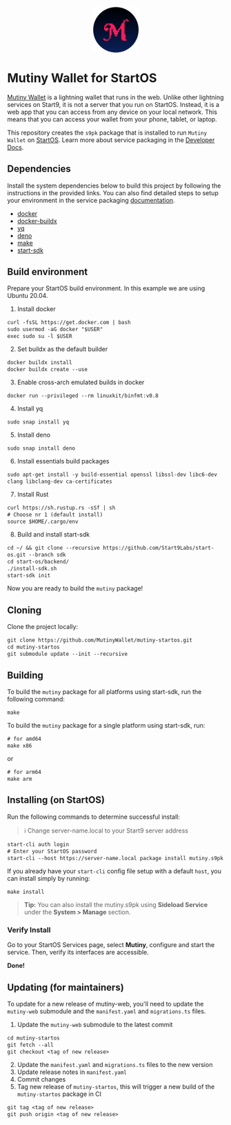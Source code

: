 <p align="center">
  <img src="icon.png" alt="Project Logo" width="21%">
</p>

# Mutiny Wallet for StartOS 

[Mutiny Wallet](https://github.com/MutinyWallet/mutiny-web) is a lightning wallet that runs in the web. Unlike other lightning services on Start9, it is not a server that you run on StartOS. Instead, it is a web app that you can access from any device on your local network. This means that you can access your wallet from your phone, tablet, or laptop.

This repository creates the `s9pk` package that is installed to run `Mutiny Wallet` on [StartOS](https://github.com/Start9Labs/start-os/). Learn more about service packaging in the [Developer Docs](https://start9.com/latest/developer-docs/).

## Dependencies

Install the system dependencies below to build this project by following the instructions in the provided links. You can also find detailed steps to setup your environment in the service packaging [documentation](https://github.com/Start9Labs/service-pipeline#development-environment).

- [docker](https://docs.docker.com/get-docker)
- [docker-buildx](https://docs.docker.com/buildx/working-with-buildx/)
- [yq](https://mikefarah.gitbook.io/yq)
- [deno](https://deno.land/)
- [make](https://www.gnu.org/software/make/)
- [start-sdk](https://github.com/Start9Labs/start-os/tree/sdk/backend)

## Build environment
Prepare your StartOS build environment. In this example we are using Ubuntu 20.04.
1. Install docker
```
curl -fsSL https://get.docker.com | bash
sudo usermod -aG docker "$USER"
exec sudo su -l $USER
```
2. Set buildx as the default builder
```
docker buildx install
docker buildx create --use
```
3. Enable cross-arch emulated builds in docker
```
docker run --privileged --rm linuxkit/binfmt:v0.8
```
4. Install yq
```
sudo snap install yq
```
5. Install deno
```
sudo snap install deno
```
6. Install essentials build packages
```
sudo apt-get install -y build-essential openssl libssl-dev libc6-dev clang libclang-dev ca-certificates
```
7. Install Rust
```
curl https://sh.rustup.rs -sSf | sh
# Choose nr 1 (default install)
source $HOME/.cargo/env
```
8. Build and install start-sdk
```
cd ~/ && git clone --recursive https://github.com/Start9Labs/start-os.git --branch sdk
cd start-os/backend/
./install-sdk.sh
start-sdk init
```
Now you are ready to build the `mutiny` package!

## Cloning

Clone the project locally:

```
git clone https://github.com/MutinyWallet/mutiny-startos.git
cd mutiny-startos
git submodule update --init --recursive
```

## Building

To build the `mutiny` package for all platforms using start-sdk, run the following command:

```
make
```

To build the `mutiny` package for a single platform using start-sdk, run:

```
# for amd64
make x86
```
or
```
# for arm64
make arm
```

## Installing (on StartOS)

Run the following commands to determine successful install:
> :information_source: Change server-name.local to your Start9 server address

```
start-cli auth login
# Enter your StartOS password
start-cli --host https://server-name.local package install mutiny.s9pk
```

If you already have your `start-cli` config file setup with a default `host`, you can install simply by running:

```
make install
```

> **Tip:** You can also install the mutiny.s9pk using **Sideload Service** under the **System > Manage** section.

### Verify Install

Go to your StartOS Services page, select **Mutiny**, configure and start the service. Then, verify its interfaces are accessible.

**Done!** 

## Updating (for maintainers)

To update for a new release of mutiny-web, you'll need to update the `mutiny-web` submodule and the `manifest.yaml` and `migrations.ts` files.

1. Update the `mutiny-web` submodule to the latest commit
```
cd mutiny-startos
git fetch --all
git checkout <tag of new release>
```

2. Update the `manifest.yaml` and `migrations.ts` files to the new version
3. Update release notes in `manifest.yaml`
4. Commit changes
5. Tag new release of `mutiny-startos`, this will trigger a new build of the `mutiny-startos` package in CI
```
git tag <tag of new release>
git push origin <tag of new release>
```
